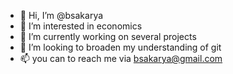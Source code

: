 - 👋 Hi, I’m @bsakarya
- 👀 I’m interested in economics
- 🌱 I’m currently working on several projects 
- 💞️ I’m looking to broaden my understanding of git 
- 📫 you can to reach me via bsakarya@gmail.com

<!---
bsakarya/bsakarya is a ✨ special ✨ repository because its `README.md` (this file) appears on your GitHub profile.
You can click the Preview link to take a look at your changes.
--->
